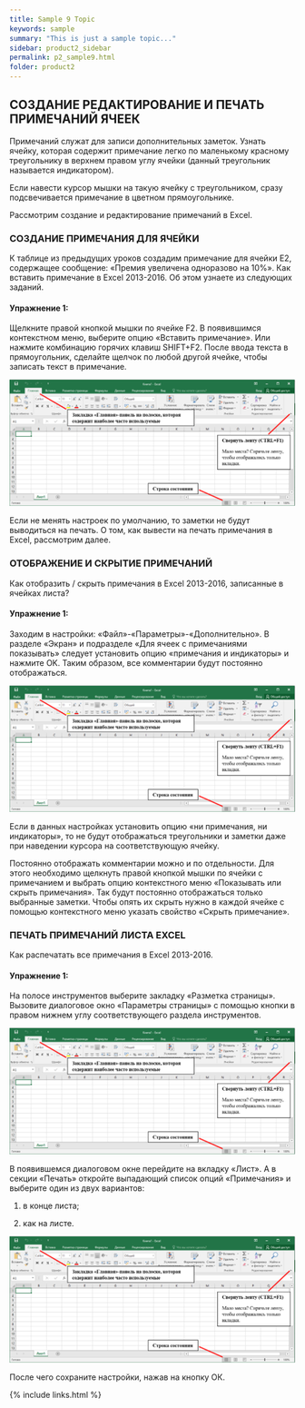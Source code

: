 ```yaml
---
title: Sample 9 Topic
keywords: sample
summary: "This is just a sample topic..."
sidebar: product2_sidebar
permalink: p2_sample9.html
folder: product2
---
```


## СОЗДАНИЕ РЕДАКТИРОВАНИЕ И ПЕЧАТЬ ПРИМЕЧАНИЙ ЯЧЕЕК

Примечаний служат для записи дополнительных заметок. Узнать ячейку, которая содержит примечание легко по маленькому красному треугольнику в верхнем правом углу ячейки (данный треугольник называется индикатором).

Если навести курсор мышки на такую ячейку с треугольником, сразу подсвечивается примечание в цветном прямоугольнике.

Рассмотрим создание и редактирование примечаний в Excel.

### СОЗДАНИЕ ПРИМЕЧАНИЯ ДЛЯ ЯЧЕЙКИ

К таблице из предыдущих уроков создадим примечание для ячейки E2, содержащее сообщение: «Премия увеличена одноразово на 10%». Как вставить примечание в Excel 2013-2016. Об этом узнаете из следующих заданий.

#### Упражнение 1: 

Щелкните правой кнопкой мышки по ячейке F2. В появившимся контекстном меню, выберите опцию «Вставить примечание». Или нажмите комбинацию горячих клавиш SHIFT+F2. После ввода текста в прямоугольник, сделайте щелчок по любой другой ячейке, чтобы записать текст в примечание.

![картинка](/images/img11.png)

Если не менять настроек по умолчанию, то заметки не будут выводиться на печать. О том, как вывести на печать примечания в Excel, рассмотрим далее.

### ОТОБРАЖЕНИЕ И СКРЫТИЕ ПРИМЕЧАНИЙ

Как отобразить / скрыть примечания в Excel 2013-2016, записанные в ячейках листа?

#### Упражнение 1: 

Заходим в настройки: «Файл»-«Параметры»-«Дополнительно». В разделе «Экран» и подразделе «Для ячеек с примечаниями показывать» следует установить опцию «примечания и индикаторы» и нажмите OK. Таким образом, все комментарии будут постоянно отображаться.

![картинка](/images/img11.png)

Если в данных настройках установить опцию «ни примечания, ни индикаторы», то не будут отображаться треугольники и заметки даже при наведении курсора на соответствующую ячейку.

Постоянно отображать комментарии можно и по отдельности. Для этого необходимо щелкнуть правой кнопкой мышки по ячейки с примечанием и выбрать опцию контекстного меню «Показывать или скрыть примечания». Так будут постоянно отображаться только выбранные заметки. Чтобы опять их скрыть нужно в каждой ячейке с помощью контекстного меню указать свойство «Скрыть примечание».

### ПЕЧАТЬ ПРИМЕЧАНИЙ ЛИСТА EXCEL

Как распечатать все примечания в Excel 2013-2016.

#### Упражнение 1: 

На полосе инструментов выберите закладку «Разметка страницы». Вызовите диалоговое окно «Параметры страницы» с помощью кнопки в правом нижнем углу соответствующего раздела инструментов.

![картинка](/images/img11.png)

В появившемся диалоговом окне перейдите на вкладку «Лист». А в секции «Печать» откройте выпадающий список опций «Примечания» и выберите один из двух вариантов:

1. в конце листа;

2. как на листе.

![картинка](/images/img11.png)

После чего сохраните настройки, нажав на кнопку ОК.

{% include links.html %}
